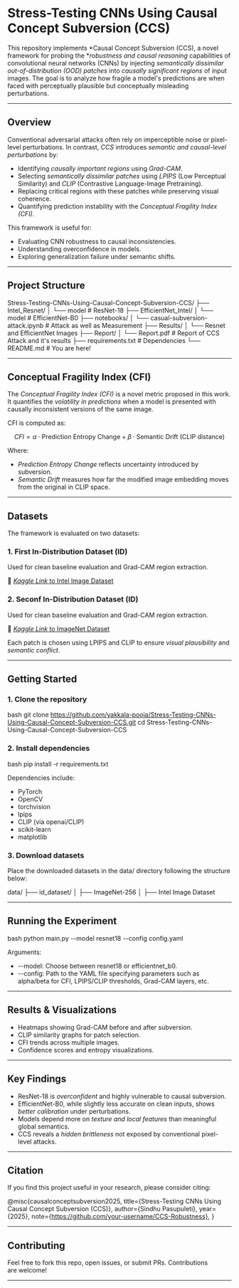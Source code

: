 # Stress-Testing CNNs Using Causal Concept Subversion (CCS)

This repository implements *Causal Concept Subversion (CCS), a novel framework for probing the **robustness and causal reasoning* capabilities of convolutional neural networks (CNNs) by injecting *semantically dissimilar out-of-distribution (OOD) patches* into *causally significant regions* of input images. The goal is to analyze how fragile a model's predictions are when faced with perceptually plausible but conceptually misleading perturbations.

---

## Overview

Conventional adversarial attacks often rely on imperceptible noise or pixel-level perturbations. In contrast, *CCS* introduces *semantic and causal-level perturbations* by:

- Identifying *causally important regions* using *Grad-CAM*.
- Selecting *semantically dissimilar patches* using *LPIPS* (Low Perceptual Similarity) and *CLIP* (Contrastive Language-Image Pretraining).
- Replacing critical regions with these patches while preserving visual coherence.
- Quantifying prediction instability with the *Conceptual Fragility Index (CFI)*.

This framework is useful for:
- Evaluating CNN robustness to causal inconsistencies.
- Understanding overconfidence in models.
- Exploring generalization failure under semantic shifts.

---

## Project Structure


Stress-Testing-CNNs-Using-Causal-Concept-Subversion-CCS/
├── Intel_Resnet/
│   └── model                 # ResNet-18
├── EfficientNet_Intel/
│   └── model                 # EfficientNet-B0
├── notebooks/
│   └── casual-subversion-attack.ipynb     # Attack as well as Measurement
├── Results/
│   └── Resnet and EfficientNet Images
├── Report/
│   └── Report.pdf            # Report of CCS Attack and it's results
├── requirements.txt          # Dependencies
└── README.md                 # You are here!


---

## Conceptual Fragility Index (CFI)

The *Conceptual Fragility Index (CFI)* is a novel metric proposed in this work. It quantifies the *volatility in predictions* when a model is presented with causally inconsistent versions of the same image.

CFI is computed as:

$$
CFI = \alpha \cdot \text{Prediction Entropy Change} + \beta \cdot \text{Semantic Drift (CLIP distance)}
$$

Where:
- *Prediction Entropy Change* reflects uncertainty introduced by subversion.
- *Semantic Drift* measures how far the modified image embedding moves from the original in CLIP space.

---

## Datasets

The framework is evaluated on two datasets:

### 1. First In-Distribution Dataset (ID)
Used for clean baseline evaluation and Grad-CAM region extraction.

🔗 [*Kaggle Link* to Intel Image Dataset](https://www.kaggle.com/datasets/rahmasleam/intel-image-dataset) 

### 2. Seconf In-Distribution Dataset (ID)
Used for clean baseline evaluation and Grad-CAM region extraction.

🔗 [*Kaggle Link* to ImageNet Dataset](https://www.kaggle.com/datasets/dimensi0n/imagenet-256)

Each patch is chosen using LPIPS and CLIP to ensure *visual plausibility* and *semantic conflict*.

---

## Getting Started

### 1. Clone the repository

bash
git clone https://github.com/yakkala-pooja/Stress-Testing-CNNs-Using-Causal-Concept-Subversion-CCS.git
cd Stress-Testing-CNNs-Using-Causal-Concept-Subversion-CCS


### 2. Install dependencies

bash
pip install -r requirements.txt


Dependencies include:
- PyTorch
- OpenCV
- torchvision
- lpips
- CLIP (via openai/CLIP)
- scikit-learn
- matplotlib

### 3. Download datasets

Place the downloaded datasets in the data/ directory following the structure below:


data/
├── id_dataset/
│   ├── ImageNet-256
│   ├── Intel Image Dataset


---

## Running the Experiment

bash
python main.py --model resnet18 --config config.yaml


Arguments:
- --model: Choose between resnet18 or efficientnet_b0.
- --config: Path to the YAML file specifying parameters such as alpha/beta for CFI, LPIPS/CLIP thresholds, Grad-CAM layers, etc.

---

## Results & Visualizations

- Heatmaps showing Grad-CAM before and after subversion.
- CLIP similarity graphs for patch selection.
- CFI trends across multiple images.
- Confidence scores and entropy visualizations.

---

## Key Findings

- ResNet-18 is *overconfident* and highly vulnerable to causal subversion.
- EfficientNet-B0, while slightly less accurate on clean inputs, shows *better calibration* under perturbations.
- Models depend more on *texture and local features* than meaningful global semantics.
- CCS reveals a *hidden brittleness* not exposed by conventional pixel-level attacks.

---

## Citation

If you find this project useful in your research, please consider citing:


@misc{causalconceptsubversion2025,
  title={Stress-Testing CNNs Using Causal Concept Subversion (CCS)},
  author={Sindhu Pasupuleti},
  year={2025},
  note={https://github.com/your-username/CCS-Robustness},
}


---

## Contributing

Feel free to fork this repo, open issues, or submit PRs. Contributions are welcome!

---

